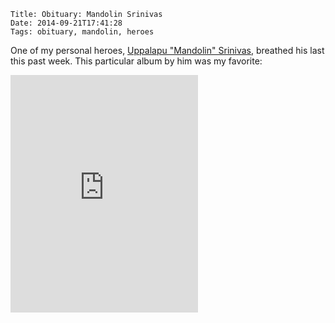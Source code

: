    Title: Obituary: Mandolin Srinivas
    Date: 2014-09-21T17:41:28
    Tags: obituary, mandolin, heroes

One of my personal heroes, [Uppalapu "Mandolin" Srinivas](http://www.wikiwand.com/en/U._Srinivas), breathed his last
this past week. This particular album by him was my favorite:

<iframe style="text-align:center;" src="https://embed.spotify.com/?uri=https://play.spotify.com/album/5ac1lJALBO8CZ0yjneBzyz" width="300" height="380" frameborder="0" allowtransparency="true"></iframe>

